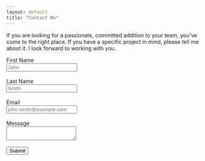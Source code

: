```yaml
---
layout: default
title: "Contact Me"
---
```

If you are looking for a passionate, committed addition to your team, you've come to the right place. If you have a specific project in mind, please tell me about it. I look forward to working with you.
<form name="contact" method="POST" data-netlify="true">
<label for="fname">First Name</label>
    <br />
    <input type="text" id="fname" name="firstname" placeholder="John">
    <br />
    <br />
    <label for="lname">Last Name</label>
    <br />
    <input type="text" id="lname" name="lastname" placeholder="Smith">
    <br />
    <br />
    <label for="email">Email</label>
    <br />
    <input type="text" id="email" name="_replyto" placeholder="john.smith@example.com">
    <br />
    <br />
    <label for="message">Message</label>
    <br />
    <textarea id="message" name="message" placeholder=""></textarea>
    <br />
    <br />
    <input type="submit" name="submit" value="Submit" style="">
</form>
